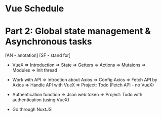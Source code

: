 # Vue Schedule
# Part 2: Global state management & Asynchronous tasks

[AN - anotation]
[SF - stand for]

- VueX
  => Introduction
  => State
  => Getters
  => Actions
  => Mutaions
  => Modules
  => Init thread

- Work with API
  => Introction about Axios
  => Config Axios
  => Fetch API by Axios
  => Handle API with VueX
  => Project: Todo (Fetch API - no VueX)

- Authentication function
  => Json web token
  => Project: Todo with authentication (using VueX)

- Go through NuxtJS